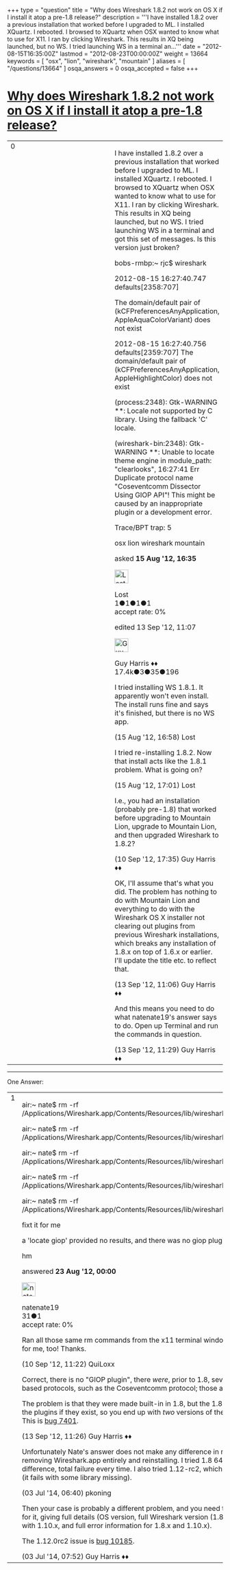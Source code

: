 +++
type = "question"
title = "Why does Wireshark 1.8.2 not work on OS X if I install it atop a pre-1.8 release?"
description = '''I have installed 1.8.2 over a previous installation that worked before I upgraded to ML. I installed XQuartz. I rebooted. I browsed to XQuartz when OSX wanted to know what to use for X11. I ran by clicking Wireshark. This results in XQ being launched, but no WS. I tried launching WS in a terminal an...'''
date = "2012-08-15T16:35:00Z"
lastmod = "2012-08-23T00:00:00Z"
weight = 13664
keywords = [ "osx", "lion", "wireshark", "mountain" ]
aliases = [ "/questions/13664" ]
osqa_answers = 0
osqa_accepted = false
+++

<div class="headNormal">

# [Why does Wireshark 1.8.2 not work on OS X if I install it atop a pre-1.8 release?](/questions/13664/why-does-wireshark-182-not-work-on-os-x-if-i-install-it-atop-a-pre-18-release)

</div>

<div id="main-body">

<div id="askform">

<table id="question-table" style="width:100%;"><colgroup><col style="width: 50%" /><col style="width: 50%" /></colgroup><tbody><tr class="odd"><td style="width: 30px; vertical-align: top"><div class="vote-buttons"><div id="post-13664-score" class="post-score" title="current number of votes">0</div><div id="favorite-count" class="favorite-count"></div></div></td><td><div id="item-right"><div class="question-body"><p>I have installed 1.8.2 over a previous installation that worked before I upgraded to ML. I installed XQuartz. I rebooted. I browsed to XQuartz when OSX wanted to know what to use for X11. I ran by clicking Wireshark. This results in XQ being launched, but no WS. I tried launching WS in a terminal and got this set of messages. Is this version just broken?</p><p>bobs-rmbp:~ rjc$ wireshark</p><p>2012-08-15 16:27:40.747 defaults[2358:707]</p><p>The domain/default pair of (kCFPreferencesAnyApplication, AppleAquaColorVariant) does not exist</p><p>2012-08-15 16:27:40.756 defaults[2359:707] The domain/default pair of (kCFPreferencesAnyApplication, AppleHighlightColor) does not exist</p><p>(process:2348): Gtk-WARNING **: Locale not supported by C library. Using the fallback 'C' locale.</p><p>(wireshark-bin:2348): Gtk-WARNING **: Unable to locate theme engine in module_path: "clearlooks", 16:27:41 Err Duplicate protocol name "Coseventcomm Dissector Using GIOP API"! This might be caused by an inappropriate plugin or a development error.</p><p>Trace/BPT trap: 5</p></div><div id="question-tags" class="tags-container tags">osx lion wireshark mountain</div><div id="question-controls" class="post-controls"></div><div class="post-update-info-container"><div class="post-update-info post-update-info-user"><p>asked <strong>15 Aug '12, 16:35</strong></p><img src="https://secure.gravatar.com/avatar/641895b6f7db6cad3af3c388eae66f18?s=32&amp;d=identicon&amp;r=g" class="gravatar" width="32" height="32" alt="Lost&#39;s gravatar image" /><p>Lost<br />
<span class="score" title="1 reputation points">1</span><span title="1 badges"><span class="badge1">●</span><span class="badgecount">1</span></span><span title="1 badges"><span class="silver">●</span><span class="badgecount">1</span></span><span title="1 badges"><span class="bronze">●</span><span class="badgecount">1</span></span><br />
<span class="accept_rate" title="Rate of the user&#39;s accepted answers">accept rate:</span> <span title="Lost has no accepted answers">0%</span></p></div><div class="post-update-info post-update-info-edited"><p>edited 13 Sep '12, 11:07</p><img src="https://secure.gravatar.com/avatar/f93de7000747ab5efb5acd3034b2ebd7?s=32&amp;d=identicon&amp;r=g" class="gravatar" width="32" height="32" alt="Guy%20Harris&#39;s gravatar image" /><p>Guy Harris ♦♦<br />
<span class="score" title="17443 reputation points"><span>17.4k</span></span><span title="3 badges"><span class="badge1">●</span><span class="badgecount">3</span></span><span title="35 badges"><span class="silver">●</span><span class="badgecount">35</span></span><span title="196 badges"><span class="bronze">●</span><span class="badgecount">196</span></span></p></div></div><div id="comments-container-13664" class="comments-container"><span id="13665"></span><div id="comment-13665" class="comment"><div id="post-13665-score" class="comment-score"></div><div class="comment-text"><p>I tried installing WS 1.8.1. It apparently won't even install. The install runs fine and says it's finished, but there is no WS app.</p></div><div id="comment-13665-info" class="comment-info"><span class="comment-age">(15 Aug '12, 16:58)</span> Lost</div></div><span id="13666"></span><div id="comment-13666" class="comment"><div id="post-13666-score" class="comment-score"></div><div class="comment-text"><p>I tried re-installing 1.8.2. Now that install acts like the 1.8.1 problem. What is going on?</p></div><div id="comment-13666-info" class="comment-info"><span class="comment-age">(15 Aug '12, 17:01)</span> Lost</div></div><span id="14178"></span><div id="comment-14178" class="comment"><div id="post-14178-score" class="comment-score"></div><div class="comment-text"><p>I.e., you had an installation (probably pre-1.8) that worked before upgrading to Mountain Lion, upgrade to Mountain Lion, and then upgraded Wireshark to 1.8.2?</p></div><div id="comment-14178-info" class="comment-info"><span class="comment-age">(10 Sep '12, 17:35)</span> Guy Harris ♦♦</div></div><span id="14242"></span><div id="comment-14242" class="comment"><div id="post-14242-score" class="comment-score"></div><div class="comment-text"><p>OK, I'll assume that's what you did. The problem has nothing to do with Mountain Lion and everything to do with the Wireshark OS X installer not clearing out plugins from previous Wireshark installations, which breaks any installation of 1.8.x on top of 1.6.x or earlier. I'll update the title etc. to reflect that.</p></div><div id="comment-14242-info" class="comment-info"><span class="comment-age">(13 Sep '12, 11:06)</span> Guy Harris ♦♦</div></div><span id="14244"></span><div id="comment-14244" class="comment"><div id="post-14244-score" class="comment-score"></div><div class="comment-text"><p>And this means you need to do what natenate19's answer says to do. Open up Terminal and run the commands in question.</p></div><div id="comment-14244-info" class="comment-info"><span class="comment-age">(13 Sep '12, 11:29)</span> Guy Harris ♦♦</div></div></div><div id="comment-tools-13664" class="comment-tools"></div><div class="clear"></div><div id="comment-13664-form-container" class="comment-form-container"></div><div class="clear"></div></div></td></tr></tbody></table>

------------------------------------------------------------------------

<div class="tabBar">

<span id="sort-top"></span>

<div class="headQuestions">

One Answer:

</div>

</div>

<span id="13835"></span>

<div id="answer-container-13835" class="answer">

<table style="width:100%;"><colgroup><col style="width: 50%" /><col style="width: 50%" /></colgroup><tbody><tr class="odd"><td style="width: 30px; vertical-align: top"><div class="vote-buttons"><div id="post-13835-score" class="post-score" title="current number of votes">1</div></div></td><td><div class="item-right"><div class="answer-body"><p>air:~ nate$ rm -rf /Applications/Wireshark.app/Contents/Resources/lib/wireshark/plugins/coseventcomm.*</p><p>air:~ nate$ rm -rf /Applications/Wireshark.app/Contents/Resources/lib/wireshark/plugins/cosnaming.*</p><p>air:~ nate$ rm -rf /Applications/Wireshark.app/Contents/Resources/lib/wireshark/plugins/parlay.*</p><p>air:~ nate$ rm -rf /Applications/Wireshark.app/Contents/Resources/lib/wireshark/plugins/sercosiii.*</p><p>air:~ nate$ rm -rf /Applications/Wireshark.app/Contents/Resources/lib/wireshark/plugins/tango.*</p><p>fixt it for me</p><p>a 'locate giop' provided no results, and there was no giop plugin...</p><p>hm</p></div><div class="answer-controls post-controls"></div><div class="post-update-info-container"><div class="post-update-info post-update-info-user"><p>answered <strong>23 Aug '12, 00:00</strong></p><img src="https://secure.gravatar.com/avatar/5c486bd5e68db1b67f9c907a33550ad0?s=32&amp;d=identicon&amp;r=g" class="gravatar" width="32" height="32" alt="natenate19&#39;s gravatar image" /><p>natenate19<br />
<span class="score" title="31 reputation points">31</span><span title="1 badges"><span class="bronze">●</span><span class="badgecount">1</span></span><br />
<span class="accept_rate" title="Rate of the user&#39;s accepted answers">accept rate:</span> <span title="natenate19 has no accepted answers">0%</span></p></div></div><div id="comments-container-13835" class="comments-container"><span id="14172"></span><div id="comment-14172" class="comment"><div id="post-14172-score" class="comment-score"></div><div class="comment-text"><p>Ran all those same rm commands from the x11 terminal window and that fixed Wireshark for me, too! Thanks.</p></div><div id="comment-14172-info" class="comment-info"><span class="comment-age">(10 Sep '12, 11:22)</span> QuiLoxx</div></div><span id="14243"></span><div id="comment-14243" class="comment"><div id="post-14243-score" class="comment-score"></div><div class="comment-text"><p>Correct, there is no "GIOP plugin", there <em>were</em>, prior to 1.8, several plugins for GIOP-based protocols, such as the Coseventcomm protocol; those are what you removed.</p><p>The problem is that they were made built-in in 1.8, but the 1.8 installer doesn't remove the plugins if they exist, so you end up with <em>two</em> versions of the GIOP-based dissectors. This is <a href="https://bugs.wireshark.org/bugzilla/show_bug.cgi?id=7401">bug 7401</a>.</p></div><div id="comment-14243-info" class="comment-info"><span class="comment-age">(13 Sep '12, 11:26)</span> Guy Harris ♦♦</div></div><span id="34383"></span><div id="comment-34383" class="comment"><div id="post-34383-score" class="comment-score"></div><div class="comment-text"><p>Unfortunately Nate's answer does not make any difference in my case. I also tried removing Wireshark.app entirely and reinstalling. I tried 1.8 64 bit, 1.8 32 bit, no difference, total failure every time. I also tried 1.12-rc2, which doesn't even get that far (it fails with some library missing).</p></div><div id="comment-34383-info" class="comment-info"><span class="comment-age">(03 Jul '14, 06:40)</span> pkoning</div></div><span id="34384"></span><div id="comment-34384" class="comment"><div id="post-34384-score" class="comment-score"></div><div class="comment-text"><p>Then your case is probably a different problem, and you need to ask a separate question for it, giving full details (OS version, full Wireshark version (1.8.x, not just 1.8), the results with 1.10.x, and full error information for 1.8.x and 1.10.x).</p><p>The 1.12.0rc2 issue is <a href="https://bugs.wireshark.org/bugzilla/show_bug.cgi?id=10185">bug 10185</a>.</p></div><div id="comment-34384-info" class="comment-info"><span class="comment-age">(03 Jul '14, 07:52)</span> Guy Harris ♦♦</div></div></div><div id="comment-tools-13835" class="comment-tools"></div><div class="clear"></div><div id="comment-13835-form-container" class="comment-form-container"></div><div class="clear"></div></div></td></tr></tbody></table>

</div>

<div class="paginator-container-left">

</div>

</div>

</div>

